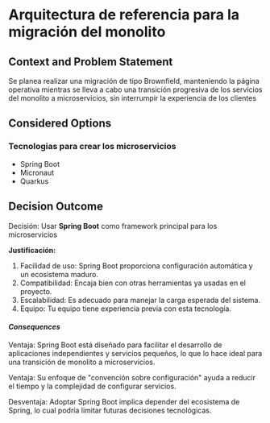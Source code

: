 # Arquitectura de referencia para la migración del monolito
## Context and Problem Statement

Se planea realizar una migración de tipo Brownfield, manteniendo la página operativa mientras se lleva a cabo una transición progresiva de los servicios del monolito a microservicios, sin interrumpir la experiencia de los clientes


## Considered Options

### Tecnologias para crear los microservicios
* Spring Boot
* Micronaut
* Quarkus

## Decision Outcome

Decisión: Usar **Spring Boot** como framework principal para los microservicios


**Justificación:**


1.	Facilidad de uso: Spring Boot proporciona configuración automática y un ecosistema maduro.
2.	Compatibilidad: Encaja bien con otras herramientas ya usadas en el proyecto.
3.	Escalabilidad: Es adecuado para manejar la carga esperada del sistema.
4.	Equipo: Tu equipo tiene experiencia previa con esta tecnología.


#### ***Consequences***

Ventaja: Spring Boot está diseñado para facilitar el desarrollo de aplicaciones independientes y servicios pequeños, lo que lo hace ideal para una transición de monolito a microservicios.

Ventaja: Su enfoque de "convención sobre configuración" ayuda a reducir el tiempo y la complejidad de configurar servicios.

Desventaja: Adoptar Spring Boot implica depender del ecosistema de Spring, lo cual podría limitar futuras decisiones tecnológicas.